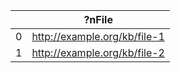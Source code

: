 |    | ?nFile                       |
|----|------------------------------|
|  0 | http://example.org/kb/file-1 |
|  1 | http://example.org/kb/file-2 |